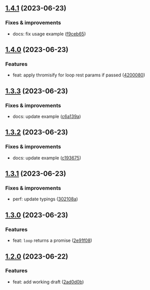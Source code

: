 ## [1.4.1](https://github.com/qiwi/thromise/compare/v1.4.0...v1.4.1) (2023-06-23)

### Fixes & improvements
* docs: fix usage example ([f9ceb65](https://github.com/qiwi/thromise/commit/f9ceb6514cd9f25a3a27f703461baf953732694e))

## [1.4.0](https://github.com/qiwi/thromise/compare/v1.3.3...v1.4.0) (2023-06-23)

### Features
* feat: apply thromisify for loop rest params if passed ([4200080](https://github.com/qiwi/thromise/commit/4200080e56272e19e984d5a0687f978ecf846d6c))

## [1.3.3](https://github.com/qiwi/thromise/compare/v1.3.2...v1.3.3) (2023-06-23)

### Fixes & improvements
* docs: update example ([c6a139a](https://github.com/qiwi/thromise/commit/c6a139a25d266ae0cf622fec3f128a31a2d2b342))

## [1.3.2](https://github.com/qiwi/thromise/compare/v1.3.1...v1.3.2) (2023-06-23)

### Fixes & improvements
* docs: update example ([c193675](https://github.com/qiwi/thromise/commit/c193675b00492d3c085a01adbceb4152acc367af))

## [1.3.1](https://github.com/qiwi/thromise/compare/v1.3.0...v1.3.1) (2023-06-23)

### Fixes & improvements
* perf: update typings ([302108a](https://github.com/qiwi/thromise/commit/302108aec96e4d67c8f76125629f87cf50f9fbcf))

## [1.3.0](https://github.com/qiwi/thromise/compare/v1.2.0...v1.3.0) (2023-06-23)

### Features
* feat: `loop` returns a promise ([2e91f08](https://github.com/qiwi/thromise/commit/2e91f08c3d1be2af98b2d343838def5e264cce0c))

## [1.2.0](https://github.com/qiwi/thromise/compare/v1.1.0...v1.2.0) (2023-06-22)

### Features
* feat: add working draft ([2ad0d0b](https://github.com/qiwi/thromise/commit/2ad0d0b16ce4bb44ea634946c4c1d615e0bac7b8))
